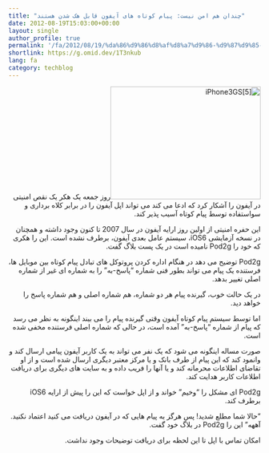 ```yaml
---
title: "چندان هم امن نیست: پیام کوتاه های آیفون قابل هک شدن هستند"
date: 2012-08-19T15:03:00+00:00
layout: single
author_profile: true
permalink: '/fa/2012/08/19/%da%86%d9%86%d8%af%d8%a7%d9%86-%d9%87%d9%85-%d8%a7%d9%85%d9%86-%d9%86%db%8c%d8%b3%d8%aa-%d9%be%db%8c%d8%a7%d9%85-%da%a9%d9%88%d8%aa%d8%a7%d9%87-%d9%87%d8%a7%db%8c-%d8%a2%db%8c%d9%81%d9%88%d9%86/'
shortlink: https://g.omid.dev/1T3nkub
lang: fa
category: techblog
---
```

<p dir="rtl">
  <a href="/images/2012/08/iPhone3GS5.jpg"><img class="alignleft size-medium wp-image-27" alt="iPhone3GS[5]" src="/images/2012/08/iPhone3GS5-300x225.jpg" width="300" height="225" /></a>روز جمعه یک هکر یک نقص امنیتی در آیفون را آشکار کرد که ادعا می کند می تواند اپل آیفون را در برابر کلاه برداری و سواستفاده توسط پیام کوتاه آسیب پذیر کند.
</p>

<p dir="rtl">
  این حفره امنیتی از اولین روز ارایه آیفون در سال 2007 تا کنون وجود داشته و همچنان در نسخه آزمایشی iOS6، سیستم عامل بعدی آیفون، برطرف نشده است. این را هکری که خود را Pod2g نامیده است در یک پست بلاگ گفت.
</p>

<p dir="rtl">
  Pod2g توضیح می دهد در هنگام اداره کردن پروتوکل های تبادل پیام کوتاه بین موبایل ها، فرستنده یک پیام می تواند بطور فنی شماره “پاسخ-به” را به شماره ای غیر از شماره اصلی تغییر بدهد.
</p>

<p dir="rtl">
  در یک حالت خوب، گیرنده پیام هر دو شماره، هم شماره اصلی و هم شماره پاسخ را خواهد دید.
</p>

<p dir="rtl">
  اما توسط سیستم پیام کوتاه آیفون وقتی گیرنده پیام را می بیند اینگونه به نظر می رسد که پیام از شماره “پاسخ-به” آمده است، در حالی که شماره اصلی فرستنده مخفی شده است.
</p>

<p dir="rtl">
  صورت مساله اینگونه می شود که یک نفر می تواند به یک کاربر آیفون پیامی ارسال کند و وانمود کند که این پیام از طرف بانک و یا مرکز معتبر دیگری ارسال شده است و از او تقاضای اطلاعات محرمانه کند و یا آنها را فریب داده و به سایت های دیگری برای دریافت اطلاعات کاربر هدایت کند.
</p>

<p dir="rtl">
  Pod2g ای مشکل را “وخیم” خواند و از اپل خواست که این را پیش از ارایه iOS6 برطرف کند.
</p>

<p dir="rtl">
  “حالا شما مطلع شدید! پس هرگز به پیام هایی که در آیفون دریافت می کنید اعتماد نکنید. آههه” این را Pod2g در بلاگ خود گفت.
</p>

<p dir="rtl">
  امکان تماس با اپل تا این لحظه برای دریافت توضیحات وجود نداشت.
</p>